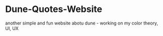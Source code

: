 # Dune-Quotes-Website
another simple and fun website abotu dune - working on my color theory, UI, UX
